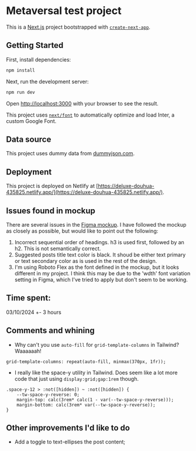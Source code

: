 # Metaversal test project

This is a [Next.js](https://nextjs.org/) project bootstrapped with [`create-next-app`](https://github.com/vercel/next.js/tree/canary/packages/create-next-app).

## Getting Started

First, install dependencies:

```bash
npm install
```

Next, run the development server:

```bash
npm run dev
```

Open [http://localhost:3000](http://localhost:3000) with your browser to see the result.

This project uses [`next/font`](https://nextjs.org/docs/basic-features/font-optimization) to automatically optimize and load Inter, a custom Google Font.

## Data source

This project uses dummy data from [dummyjson.com](https://dummyjson.com/).

## Deployment

This project is deployed on Netlify at [https://deluxe-douhua-435825.netlify.app/](https://deluxe-douhua-435825.netlify.app/).

## Issues found in mockup

There are several issues in the [Figma mockup](https://www.figma.com/design/yKiOqBqcJVCuG42i6tmrkM/Front-End-Dev-Test?node-id=1133-16284&t=uJGmBShEkUrtbBrm-1). I have followed the mockup as closely as possible, but would like to point out the following:

1. Incorrect sequential order of headings. h3 is used first, followed by an h2. This is not semantically correct.
2. Suggested posts title text color is black. It shoud be either text primary or text secondary color as is used in the rest of the design.
3. I'm using Roboto Flex as the font defined in the mockup, but it looks different in my project. I think this may be due to the 'wdth' font variation setting in Figma, which I've tried to apply but don't seem to be working.

## Time spent:

03/10/2024 +- 3 hours

## Comments and whining

- Why can't you use `auto-fill` for `grid-template-columns` in Tailwind? Waaaaaah!

```
grid-template-columns: repeat(auto-fill, minmax(370px, 1fr));
```

- I really like the space-y utility in Tailwind. Does seem like a lot more code that just using `display:grid;gap:1rem` though.

```
.space-y-12 > :not([hidden]) ~ :not([hidden]) {
    --tw-space-y-reverse: 0;
    margin-top: calc(3rem* calc(1 - var(--tw-space-y-reverse)));
    margin-bottom: calc(3rem* var(--tw-space-y-reverse));
}
```

## Other improvements I'd like to do

- Add a toggle to text-ellipses the post content;
